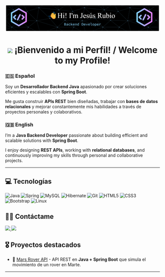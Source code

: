 <p align="center">
  <img alt="Jesus Rubio" src="banner.png">
</p>

<h1 align="center">
  <img src="https://media1.giphy.com/media/v1.Y2lkPTc5MGI3NjExcmFpYnhnMDcxamNhb3E1cGh0cDAxdzI1OTN0YnZpOWJub3ZwNHV0eiZlcD12MV9pbnRlcm5hbF9naWZfYnlfaWQmY3Q9cw/We5pjY9tr4BV40UnXL/giphy.gif" width="80"/>  
  ¡Bienvenido a mi Perfil! / Welcome to my Profile!
</h1>

### 🇪🇸 Español
Soy un **Desarrollador Backend Java** apasionado por crear soluciones eficientes y escalables con **Spring Boot**.

Me gusta construir **APIs REST** bien diseñadas, trabajar con **bases de datos relacionales** y mejorar constantemente mis habilidades a través de proyectos personales y colaborativos.

### 🇬🇧 English
I’m a **Java Backend Developer** passionate about building efficient and scalable solutions with **Spring Boot**.

I enjoy designing **REST APIs**, working with **relational databases**, and continuously improving my skills through personal and collaborative projects.

---

## 💻 Tecnologías
![Java](https://img.shields.io/badge/java-%23ED8B00.svg?style=for-the-badge&logo=openjdk&logoColor=white)
![Spring](https://img.shields.io/badge/spring-%236DB33F.svg?style=for-the-badge&logo=spring&logoColor=white)
![MySQL](https://img.shields.io/badge/mysql-4479A1.svg?style=for-the-badge&logo=mysql&logoColor=white)
![Hibernate](https://img.shields.io/badge/Hibernate-59666C?style=for-the-badge&logo=Hibernate&logoColor=white)
![Git](https://img.shields.io/badge/git-%23F05033.svg?style=for-the-badge&logo=git&logoColor=white)
![HTML5](https://img.shields.io/badge/html5-%23E34F26.svg?style=for-the-badge&logo=html5&logoColor=white)
![CSS3](https://img.shields.io/badge/css3-%231572B6.svg?style=for-the-badge&logo=css3&logoColor=white)
![Bootstrap](https://img.shields.io/badge/bootstrap-%238511FA.svg?style=for-the-badge&logo=bootstrap&logoColor=white)
![Linux](https://img.shields.io/badge/Linux-FCC624?style=for-the-badge&logo=linux&logoColor=black)

## 🤝🏻 Contáctame
<a href="https://www.linkedin.com/in/rubiojdev" target="_blank">
  <img src="https://img.shields.io/badge/LinkedIn-rubiojdev-blue?style=for-the-badge&logo=linkedin" />
</a>
<a href="mailto:jesusantoniorubiot@gmail.com">
  <img src="https://img.shields.io/badge/Email-jesusantoniorubiot@gmail.com-red?style=for-the-badge&logo=gmail" />
</a>

## 🎖️ Proyectos destacados
- 🚀 [Mars Rover API](https://github.com/RubiojDev/mars-rover-api) - API REST en **Java + Spring Boot** que simula el movimiento de un rover en Marte.
---

<!-- Próximamente: sección 🌱 Actualmente aprendiendo -->
